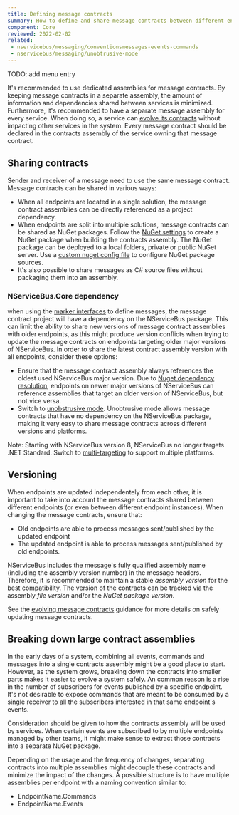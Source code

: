 ```yaml
---
title: Defining message contracts
summary: How to define and share message contracts between different endpoints.
component: Core
reviewed: 2022-02-02
related:
 - nservicebus/messaging/conventionsmessages-events-commands
 - nservicebus/messaging/unobtrusive-mode
---
```


TODO: add menu entry

It's recommended to use dedicated assemblies for message contracts. By keeping message contracts in a separate assembly, the amount of information and dependencies shared between services is minimized. Furthermore, it's recommended to have a separate message assembly for every service. When doing so, a service can [evolve its contracts](/nservicebus/messaging/evolving-contracts.md) without impacting other services in the system. Every message contract should be declared in the contracts assembly of the service owning that message contract.

## Sharing contracts

Sender and receiver of a message need to use the same message contract. Message contracts can be shared in various ways:

* When all endpoints are located in a single solution, the message contract assemblies can be directly referenced as a project dependency.
* When endpoints are split into multiple solutions, message contracts can be shared as NuGet packages. Follow the [NuGet settings](TODO) to create a NuGet package when building the contracts assembly. The NuGet package can be deployed to a local folders, private or public NuGet server. Use a [custom nuget config file](TODO) to configure NuGet package sources.
* It's also possible to share messages as C# source files without packaging them into an assembly.

### NServiceBus.Core dependency

when using the [marker interfaces](TODO) to define messages, the message contract project will have a dependency on the NServiceBus package. This can limit the ability to share new versions of message contract assemblies with older endpoints, as this might produce version conflicts when trying to update the message contracts on endpoints targeting older major versions of NServiceBus. In order to share the latest contract assembly version with all endpoints, consider these options:

* Ensure that the message contract assembly always references the oldest used NServiceBus major version. Due to [Nuget dependency resolution](https://docs.microsoft.com/en-us/nuget/concepts/dependency-resolution), endpoints on newer major versions of NServiceBus can reference assemblies that target an older version of NServiceBus, but not vice versa.
* Switch to [unobstrusive mode](/nservicebus/messaging/unobtrusive-mode.md). Unobtrusive mode allows message contracts that have no dependency on the NServiceBus package, making it very easy to share message contracts across different versions and platforms.

Note: Starting with NServiceBus version 8, NServiceBus no longer targets .NET Standard. Switch to [multi-targeting](TODO) to support multiple platforms.

## Versioning

When endpoints are updated independentely from each other, it is important to take into account the message contracts shared between different endpoints (or even between different endpoint instances). When changing the message contracts, ensure that:

* Old endpoints are able to process messages sent/published by the updated endpoint
* The updated endpoint is able to process messages sent/published by old endpoints.

NServiceBus includes the message's fully qualified assembly name (including the assembly version number) in the message headers. Therefore, it is recommended to maintain a stable *assembly version* for the best compatibility. The version of the contracts can be tracked via the assembly *file version* and/or the *NuGet package version*.

See the [evolving message contracts](/nservicebus/messaging/evolving-contracts.md) guidance for more details on safely updating message contracts.


## Breaking down large contract assemblies

In the early days of a system, combining all events, commands and messages into a single contracts assembly might be a good place to start. However, as the system grows, breaking down the contracts into smaller parts makes it easier to evolve a system safely. An common reason is a rise in the number of subscribers for events published by a specific endpoint. It's not desirable to expose commands that are meant to be consumed by a single receiver to all the subscribers interested in that same endpoint's events.

Consideration should be given to how the contracts assembly will be used by services. When certain events are subscribed to by multiple endpoints managed by other teams, it might make sense to extract those contracts into a separate NuGet package.

Depending on the usage and the frequency of changes, separating contracts into multiple assemblies might decouple these contracts and minimize the impact of the changes. A possible structure is to have multiple assemblies per endpoint with a naming convention similar to:

* EndpointName.Commands
* EndpointName.Events


